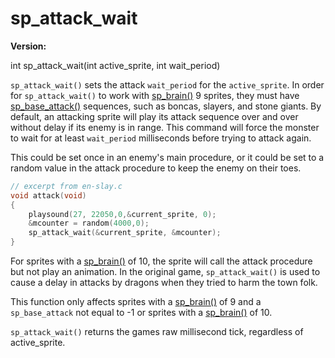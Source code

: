 # sp_attack_wait

**Version:** <VersionInfo dink="" standalone />&nbsp;<VersionInfo freedink="" standalone />&nbsp;<VersionInfo dinkhd="" standalone />&nbsp;<VersionInfo yedink="" standalone />

<Prototype>int sp_attack_wait(int active_sprite, int wait_period)</Prototype>

`sp_attack_wait()` sets the attack `wait_period` for the `active_sprite`. In order for `sp_attack_wait()` to work with [sp_brain()](./sp-brain.md) 9 sprites, they must have [sp_base_attack()](./sp-base-attack.md) sequences, such as boncas, slayers, and stone giants. By default, an attacking sprite will play its attack sequence over and over without delay if its enemy is in range. This command will force the monster to wait for at least `wait_period` milliseconds before trying to attack again.

This could be set once in an enemy's main procedure, or it could be set to a random value in the attack procedure to keep the enemy on their toes.

```c
// excerpt from en-slay.c
void attack(void)
{
    playsound(27, 22050,0,&current_sprite, 0);
    &mcounter = random(4000,0);
    sp_attack_wait(&current_sprite, &mcounter);
}
```

For sprites with a [sp_brain()](./sp-brain.md) of 10, the sprite will call the attack procedure but not play an animation. In the original game, `sp_attack_wait()` is used to cause a delay in attacks by dragons when they tried to harm the town folk.

This function only affects sprites with a [sp_brain()](./sp-brain.md) of 9 and a `sp_base_attack` not equal to -1 or sprites with a [sp_brain()](./sp-brain.md) of 10.

`sp_attack_wait()` returns the games raw millisecond tick, regardless of active_sprite.
